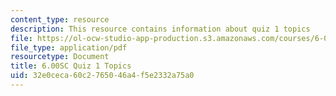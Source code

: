 ```yaml
---
content_type: resource
description: This resource contains information about quiz 1 topics
file: https://ol-ocw-studio-app-production.s3.amazonaws.com/courses/6-00sc-introduction-to-computer-science-and-programming-spring-2011/32e0ceca60c2765046a4f5e2332a75a0_MIT6_00SCS11_q1_topics.pdf
file_type: application/pdf
resourcetype: Document
title: 6.00SC Quiz 1 Topics
uid: 32e0ceca-60c2-7650-46a4-f5e2332a75a0
---
```

